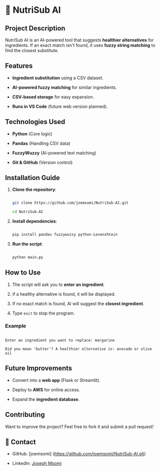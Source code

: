 
# 🍏 NutriSub AI 

  

## Project Description 

NutriSub AI is an AI-powered tool that suggests **healthier alternatives** for ingredients. If an exact match isn't found, it uses **fuzzy string matching** to find the closest substitute. 

  

##  Features 

-  **Ingredient substitution** using a CSV dataset. 

-  **AI-powered fuzzy matching** for similar ingredients. 

-  **CSV-based storage** for easy expansion. 

-  **Runs in VS Code** (future web version planned). 

  

##  Technologies Used 


- **Python** (Core logic) 

- **Pandas** (Handling CSV data) 

- **FuzzyWuzzy** (AI-powered text matching) 

- **Git & GitHub** (Version control) 

  

##  Installation Guide 

1. **Clone the repository**: 

   ```bash 

   git clone https://github.com/joemsomi/NutriSub-AI.git 

   cd NutriSub-AI 

   ``` 

2. **Install dependencies**: 

   ```bash 

   pip install pandas fuzzywuzzy python-Levenshtein 

   ``` 

3. **Run the script**: 

   ```bash 

   python main.py 

   ``` 

  

## How to Use 

1. The script will ask you to **enter an ingredient**. 

2. If a healthy alternative is found, it will be displayed. 

3. If no exact match is found, AI will suggest the **closest ingredient**. 

4. Type `exit` to stop the program. 

  

###  Example 

``` 

Enter an ingredient you want to replace: margarine 

Did you mean 'butter'? A healthier alternative is: avocado or olive oil 

``` 

  

##  Future Improvements 

- Convert into a **web app** (Flask or Streamlit). 

- Deploy to **AWS** for online access. 

- Expand the **ingredient database**. 

  

##  Contributing 

Want to improve the project? Feel free to fork it and submit a pull request! 

  

## 📧 Contact 

- GitHub: [joemsomi] (https://github.com/joemsomi/NutriSub-AI.git) 

- LinkedIn: [Joseph Msomi ](https://www.linkedin.com/in/josephmsomi) 